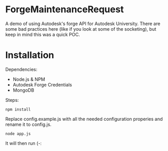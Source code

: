 # ForgeMaintenanceRequest
A demo of using Autodesk's forge API for Autodesk University. There are some bad practices here (like if you look at some of the socketing), but keep in mind this was a quick POC.

# Installation

Dependencies:

* Node.js & NPM
* Autodesk Forge Credentials
* MongoDB

Steps:

``` npm install ``` 

Replace config.example.js with all the needed configuration properies and rename it to config.js.

```node app.js```

It will then run (-:



